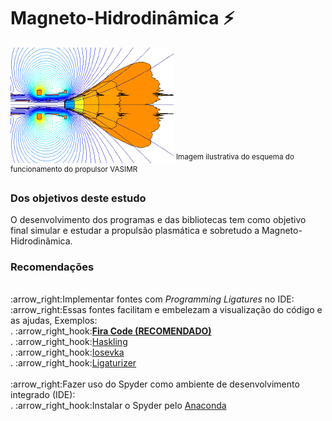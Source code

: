# Magneto-Hidrodinâmica :zap:
<img src="./img/index.jpg">
<sup>Imagem ilustrativa do esquema do funcionamento do propulsor VASIMR</sup>
<h3>Dos objetivos deste estudo</h3>
O desenvolvimento dos programas e das bibliotecas tem como objetivo final simular e estudar a propulsão plasmática e sobretudo a Magneto-Hidrodinâmica.

<h3>Recomendações</h3>
<br>:arrow_right:Implementar fontes com <i>Programming Ligatures</i> no IDE:
<br>:arrow_right:Essas fontes facilitam e embelezam a visualização do código e as ajudas, Exemplos:
<br>.   :arrow_right_hook:<a href="https://github.com/tonsky/FiraCode"><b>Fira Code (RECOMENDADO)</b></a>
<br>.  :arrow_right_hook:<a href="https://github.com/i-tu/Hasklig">Haskling</a>
<br>.    :arrow_right_hook:<a href="https://github.com/be5invis/Iosevka/releases">Iosevka</a>
<br>.   :arrow_right_hook:<a href="https://github.com/ToxicFrog/Ligaturizer">Ligaturizer</a>
<br>
<br>:arrow_right:Fazer uso do Spyder como ambiente de desenvolvimento integrado (IDE):
<br>.   :arrow_right_hook:Instalar o Spyder pelo <a href="https://www.anaconda.com/">Anaconda</a>
